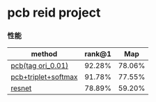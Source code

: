 
# pcb reid project 


### 性能

| method                                                        | rank@1 |  Map   |
| ------------------------------------------------------------- | -----: | :----: |
| [pcb(tag ori_0.01)](./project_result/tag_0.0.1.ipynb)         | 92.28% | 78.06% |
| [pcb+triplet+softmax](./project_result/triplet+softmax.ipynb) | 91.78% | 77.55% |
| [resnet](./project_result/resnet.ipynb)                       | 78.89% | 59.20% |

